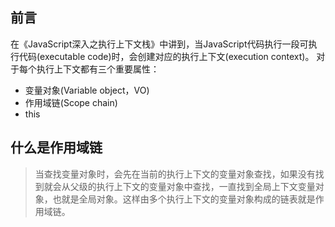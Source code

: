 ## 前言

在《JavaScript深入之执行上下文栈》中讲到，当JavaScript代码执行一段可执行代码(executable code)时，会创建对应的执行上下文(execution context)。
对于每个执行上下文都有三个重要属性：
- 变量对象(Variable object，VO)
- 作用域链(Scope chain)
- this

 ## 什么是作用域链

> 当查找变量对象时，会先在当前的执行上下文的变量对象查找，如果没有找到就会从父级的执行上下文的变量对象中查找，一直找到全局上下文变量对象，也就是全局对象。这样由多个执行上下文的变量对象构成的链表就是作用域链。